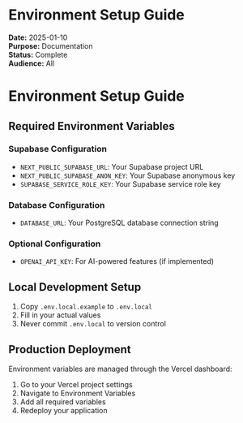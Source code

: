 # Environment Setup Guide

**Date:** 2025-01-10  
**Purpose:** Documentation  
**Status:** Complete  
**Audience:** All  

# Environment Setup Guide

## Required Environment Variables

### Supabase Configuration
- `NEXT_PUBLIC_SUPABASE_URL`: Your Supabase project URL
- `NEXT_PUBLIC_SUPABASE_ANON_KEY`: Your Supabase anonymous key
- `SUPABASE_SERVICE_ROLE_KEY`: Your Supabase service role key

### Database Configuration
- `DATABASE_URL`: Your PostgreSQL database connection string

### Optional Configuration
- `OPENAI_API_KEY`: For AI-powered features (if implemented)

## Local Development Setup
1. Copy `.env.local.example` to `.env.local`
2. Fill in your actual values
3. Never commit `.env.local` to version control

## Production Deployment
Environment variables are managed through the Vercel dashboard:
1. Go to your Vercel project settings
2. Navigate to Environment Variables
3. Add all required variables
4. Redeploy your application
